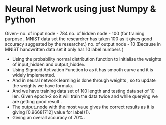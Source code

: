   

# Neural Network using just Numpy & Python

  

Given-
no. of input node - 784
no. of hidden node - 100  (for training purpose , MNIST data set the researcher has taken 100 as it gives good accuracy suggested by the researcher.)
no. of output node - 10  (Because in MNIST handwritten data set it only has 10 label numbers )

- Using the probability normal distribution function to initialise the   weights of input_hidden and output_hidden.
- Using Sigmoid Activation Function to as it has smooth curve and it is widely implemented.
- And in neural network learning is done through weights , so to update the weights we have formula.
- And we have training data set of 100 length and testing data set of 10 len. Given epoch-2 so it will train the data twice and while querying we are getting good result .
- The output_node with the most value gives the correct results as it is giving [0.96681712] value for label (1).
- Giving an overall accuracy of 70% .
